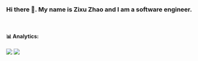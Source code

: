 ### Hi there 👋. My name is Zixu Zhao and I am a software engineer.

<br>

#### 📊 Analytics:

<img src="https://wakatime.com/share/@Mint/bbce320c-9671-4ed7-86f5-c2d8a0c98cb2.svg">

<img src="https://wakatime.com/share/@Mint/b1f2ba06-ff3b-4f09-8e0f-1a394655f2f7.svg">
